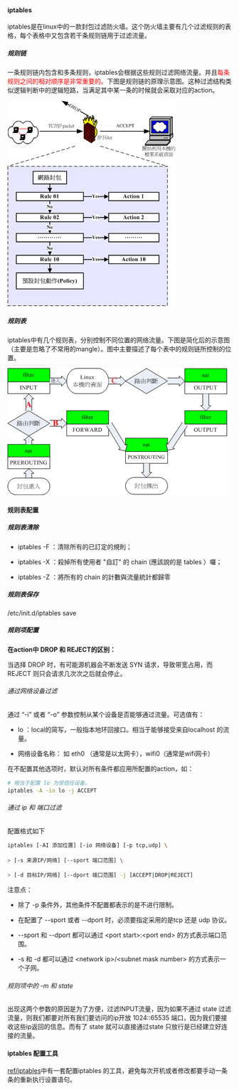 #### iptables

iptables是在linux中的一款封包过滤防火墙。这个防火墙主要有几个过滤规则的表格，每个表格中又包含若干条规则链用于过滤流量。

##### 规则链

一条规则链内包含和多条规则，iptables会根据这些规则过滤网络流量。并且<font color='red'>每条规则之间的相对顺序是非常重要的。</font>下图是规则链的原理示意图。这种过滤结构类似逻辑判断中的逻辑短路，当满足其中某一条的时候就会采取对应的action。

![](img/rule_chain.png)

##### 规则表

iptables中有几个规则表，分别控制不同位置的网络流量。下图是简化后的示意图（主要是忽略了不常用的mangle）。图中主要描述了每个表中的规则链所控制的位置。

![](img/iptables_network_stream_flowchart.gif)

#### 规则表配置

##### 规则表清除

- iptables -F ：清除所有的已訂定的規則；

- iptables -X ：殺掉所有使用者 "自訂" 的 chain (應該說的是 tables ）囉；

- iptables -Z ：將所有的 chain 的計數與流量統計都歸零

##### 规则表保存

/etc/init.d/iptables save

##### 规则项配置

**在action中 DROP 和 REJECT的区别：**

当选择 DROP 时，有可能源机器会不断发送 SYN 请求，导致带宽占用，而 REJECT 则只会请求几次次之后就会停止。

###### 通过网络设备过滤

通过 “-i” 或者 “-o” 参数控制从某个设备是否能够通过流量。可选值有：

- lo ：local的简写，一般指本地环回接口。相当于能够接受来自localhost 的流量。

- 网络设备名称： 如 eth0 （通常是以太网卡），wifi0（通常是wifi网卡）

在不配置其他选项时，默认对所有条件都应用所配置的action，如：

```bash
# 相当于配置 lo 为受信任设备。
iptables -A -io lo -j ACCEPT
```

###### 通过 ip 和 端口过滤

配置格式如下

```bash
iptables [-AI 添加位置] [-io 网络设备] [-p tcp,udp] \

> [-s 来源IP/网络] [--sport 端口范围] \

> [-d 目标IP/网络] [--dport 端口范围] -j [ACCEPT|DROP|REJECT]
```

注意点：

- 除了 -p 条件外，其他条件不配置都表示的是不进行限制。

- 在配置了 --sport 或者 --dport 时，必须要指定采用的是tcp 还是 udp 协议。

- --sport 和 --dport 都可以通过 \<port start\>:\<port end\> 的方式表示端口范围。

- -s 和 -d 都可以通过 \<network ip\>/\<subnet mask number\> 的方式表示一个子网。

###### 规则项中的 -m 和 state

出现这两个参数的原因是为了方便，过滤INPUT流量，因为如果不通过 state 过滤流量，则我们都要对所有我们要访问的ip开放 1024::65535 端口，因为我们要接收这些ip返回的信息。而有了 state 就可以直接通过state 只放行是已经建立好连接的流量。

#### iptables 配置工具

[ref/iptables](ref/iptables)中有一套配置iptables 的工具，避免每次开机或者修改都要手动一条条的重新执行设置语句。
